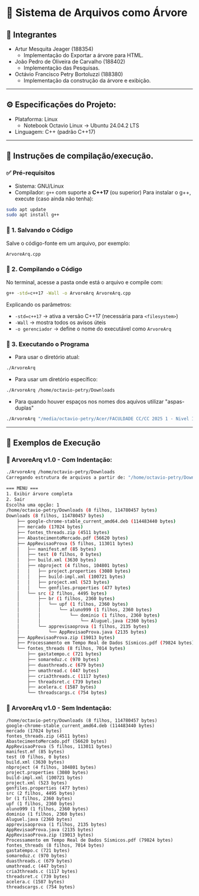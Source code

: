 # 🌳 Sistema de Arquivos como Árvore

## 👥 Integrantes
- Artur Mesquita Jeager (188354)
    - Implementação do Exportar a árvore para HTML.
- João Pedro de Oliveira de Carvalho (188402)
    - Implementação das Pesquisas.
- Octávio Francisco Petry Bortoluzzi (188380)
    - Implementação da construção da árvore e exibição.
---

## ⚙️ Especificações do Projeto:
- Plataforma: Linux
    - Notebook Octavio Linux → Ubuntu 24.04.2 LTS
- Linguagem: C++ (padrão C++17)
  
---

## 🧪 Instruções de compilação/execução.
### ✅ Pré-requisitos
- Sistema: GNU/Linux
- Compilador: `g++` com suporte a __C++17__ (ou superior)
Para instalar o g++, execute (caso ainda não tenha):
```bash
sudo apt update
sudo apt install g++
```


### 📂 1. Salvando o Código
Salve o código-fonte em um arquivo, por exemplo:
```bash
ArvoreArq.cpp
```


### 🧱 2. Compilando o Código
No terminal, acesse a pasta onde está o arquivo e compile com:
```bash
g++ -std=c++17 -Wall -o ArvoreArq ArvoreArq.cpp
```
Explicando os parâmetros:
- `-std=c++17` → ativa a versão C++17 (necessária para `<filesystem>`)
- `-Wall` → mostra todos os avisos úteis
- `-o gerenciador` → define o nome do executável como `ArvoreArq`

### 🚀 3. Executando o Programa
- Para usar o diretório atual:
```bash
./ArvoreArq
```
- Para usar um diretório específico:
```bash
./ArvoreArq /home/octavio-petry/Downloads
```
- Para quando houver espaços nos nomes dos aquivos utilizar "aspas-duplas"
```bash
./ArvoreArq "/media/octavio-petry/Acer/FACULDADE CC/CC 2025 1 - Nivel III/Estrutura de Dados II"
```
---

## 🎯 Exemplos de Execução

### 🌱 ArvoreArq v1.0 - Com Indentação:
```bash
./ArvoreArq /home/octavio-petry/Downloads
Carregando estrutura de arquivos a partir de: "/home/octavio-petry/Downloads"

=== MENU ===
1. Exibir árvore completa
2. Sair
Escolha uma opção: 1
/home/octavio-petry/Downloads (8 filhos, 114780457 bytes)
Downloads (8 filhos, 114780457 bytes)
    ├── google-chrome-stable_current_amd64.deb (114483440 bytes)
    ├── mercado (17024 bytes)
    ├── fontes_threads.zip (4511 bytes)
    ├── AbastecimentoMercado.pdf (56620 bytes)
    ├── AppRevisaoProva (5 filhos, 113011 bytes)
    │   ├── manifest.mf (85 bytes)
    │   ├── test (0 filhos, 0 bytes)
    │   ├── build.xml (3630 bytes)
    │   ├── nbproject (4 filhos, 104801 bytes)
    │   │   ├── project.properties (3080 bytes)
    │   │   ├── build-impl.xml (100721 bytes)
    │   │   ├── project.xml (523 bytes)
    │   │   └── genfiles.properties (477 bytes)
    │   └── src (2 filhos, 4495 bytes)
    │       ├── br (1 filhos, 2360 bytes)
    │       │   └── upf (1 filhos, 2360 bytes)
    │       │       └── aluno999 (1 filhos, 2360 bytes)
    │       │           └── dominio (1 filhos, 2360 bytes)
    │       │               └── Aluguel.java (2360 bytes)
    │       └── apprevisaoprova (1 filhos, 2135 bytes)
    │           └── AppRevisaoProva.java (2135 bytes)
    ├── AppRevisaoProva.zip (19013 bytes)
    ├── Processamento em Tempo Real de Dados Sísmicos.pdf (79824 bytes)
    └── fontes_threads (8 filhos, 7014 bytes)
        ├── gastatempo.c (721 bytes)
        ├── somareduz.c (970 bytes)
        ├── duasthreads.c (679 bytes)
        ├── umathread.c (447 bytes)
        ├── cria3threads.c (1117 bytes)
        ├── threadsret.c (739 bytes)
        ├── acelera.c (1587 bytes)
        └── threadscargs.c (754 bytes)
```

### 🌱 ArvoreArq v1.0 - Sem Indentação:
```
/home/octavio-petry/Downloads (8 filhos, 114780457 bytes)
google-chrome-stable_current_amd64.deb (114483440 bytes)
mercado (17024 bytes)
fontes_threads.zip (4511 bytes)
AbastecimentoMercado.pdf (56620 bytes)
AppRevisaoProva (5 filhos, 113011 bytes)
manifest.mf (85 bytes)
test (0 filhos, 0 bytes)
build.xml (3630 bytes)
nbproject (4 filhos, 104801 bytes)
project.properties (3080 bytes)
build-impl.xml (100721 bytes)
project.xml (523 bytes)
genfiles.properties (477 bytes)
src (2 filhos, 4495 bytes)
br (1 filhos, 2360 bytes)
upf (1 filhos, 2360 bytes)
aluno999 (1 filhos, 2360 bytes)
dominio (1 filhos, 2360 bytes)
Aluguel.java (2360 bytes)
apprevisaoprova (1 filhos, 2135 bytes)
AppRevisaoProva.java (2135 bytes)
AppRevisaoProva.zip (19013 bytes)
Processamento em Tempo Real de Dados Sísmicos.pdf (79824 bytes)
fontes_threads (8 filhos, 7014 bytes)
gastatempo.c (721 bytes)
somareduz.c (970 bytes)
duasthreads.c (679 bytes)
umathread.c (447 bytes)
cria3threads.c (1117 bytes)
threadsret.c (739 bytes)
acelera.c (1587 bytes)
threadscargs.c (754 bytes)
```
